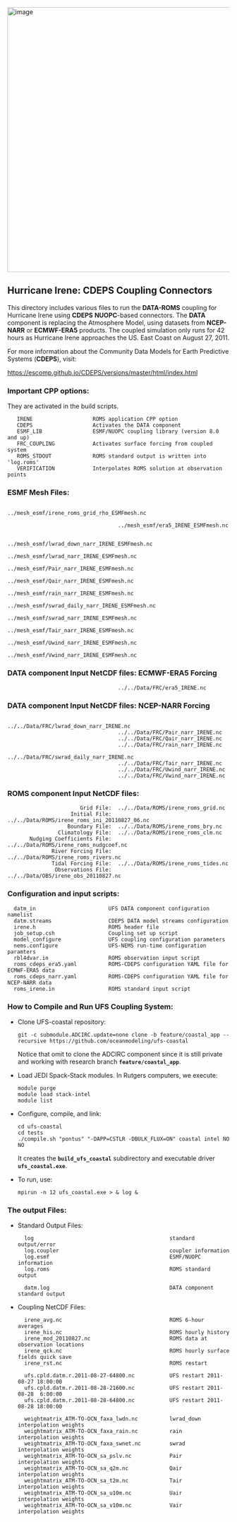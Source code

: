 <img width="600" alt="image" src="https://github.com/myroms/roms_test/assets/23062912/ad6a7ef1-1fed-4b2e-96b9-9c53615b9333">

## Hurricane Irene: CDEPS Coupling Connectors

This directory includes various files to run the **DATA-ROMS** coupling for Hurricane Irene
using **CDEPS** **NUOPC**-based connectors. The **DATA** component is replacing the 
Atmosphere Model, using datasets from **NCEP-NARR** or **ECMWF-ERA5** products.
The coupled simulation only runs for 42 hours as Hurricane Irene approaches the US. 
East Coast on August 27, 2011.

For more information about the Community Data Models for Earth Predictive Systems
(**CDEPS**), visit:

https://escomp.github.io/CDEPS/versions/master/html/index.html

### Important CPP options:

They are activated in the build scripts.

```
   IRENE                   ROMS application CPP option
   CDEPS                   Activates the DATA component
   ESMF_LIB                ESMF/NUOPC coupling library (version 8.0 and up)
   FRC_COUPLING            Activates surface forcing from coupled system
   ROMS_STDOUT             ROMS standard output is written into 'log.roms'
   VERIFICATION            Interpolates ROMS solution at observation points
```

### ESMF Mesh Files:

```
                                   ../mesh_esmf/irene_roms_grid_rho_ESMFmesh.nc

                                   ../mesh_esmf/era5_IRENE_ESMFmesh.nc

                                   ../mesh_esmf/lwrad_down_narr_IRENE_ESMFmesh.nc
                                   ../mesh_esmf/lwrad_narr_IRENE_ESMFmesh.nc
                                   ../mesh_esmf/Pair_narr_IRENE_ESMFmesh.nc
                                   ../mesh_esmf/Qair_narr_IRENE_ESMFmesh.nc
                                   ../mesh_esmf/rain_narr_IRENE_ESMFmesh.nc
                                   ../mesh_esmf/swrad_daily_narr_IRENE_ESMFmesh.nc
                                   ../mesh_esmf/swrad_narr_IRENE_ESMFmesh.nc
                                   ../mesh_esmf/Tair_narr_IRENE_ESMFmesh.nc
                                   ../mesh_esmf/Uwind_narr_IRENE_ESMFmesh.nc
                                   ../mesh_esmf/Vwind_narr_IRENE_ESMFmesh.nc
```

### DATA component Input NetCDF files: ECMWF-ERA5 Forcing

```
                                   ../../Data/FRC/era5_IRENE.nc
```

### DATA component Input NetCDF files: NCEP-NARR Forcing

```
                                   ../../Data/FRC/lwrad_down_narr_IRENE.nc
                                   ../../Data/FRC/Pair_narr_IRENE.nc
                                   ../../Data/FRC/Qair_narr_IRENE.nc
                                   ../../Data/FRC/rain_narr_IRENE.nc
                                   ../../Data/FRC/swrad_daily_narr_IRENE.nc
                                   ../../Data/FRC/Tair_narr_IRENE.nc
                                   ../../Data/FRC/Uwind_narr_IRENE.nc
                                   ../../Data/FRC/Vwind_narr_IRENE.nc
```

### ROMS component Input NetCDF files:

```
                       Grid File:  ../../Data/ROMS/irene_roms_grid.nc
                    Initial File:  ../../Data/ROMS/irene_roms_ini_20110827_06.nc
                   Boundary File:  ../../Data/ROMS/irene_roms_bry.nc
                Climatology File:  ../../Data/ROMS/irene_roms_clm.nc
       Nudging Coefficients File:  ../../Data/ROMS/irene_roms_nudgcoef.nc
              River Forcing File:  ../../Data/ROMS/irene_roms_rivers.nc
              Tidal Forcing File:  ../../Data/ROMS/irene_roms_tides.nc
               Observations File:  ../../Data/OBS/irene_obs_20110827.nc
```

### Configuration and input scripts:

```
  datm_in                       UFS DATA component configuration namelist
  datm.streams                  CDEPS DATA model streams configuration
  irene.h                       ROMS header file
  job_setup.csh                 Coupling set up script
  model_configure               UFS coupling configuration parameters
  nems.configure                UFS-NEMS run-time configuration paramters
  rbl4dvar.in                   ROMS observation input script
  roms_cdeps_era5.yaml          ROMS-CDEPS configuration YAML file for ECMWF-ERA5 data
  roms_cdeps_narr.yaml          ROMS-CDEPS configuration YAML file for NCEP-NARR data
  roms_irene.in                 ROMS standard input script
 ```
     
### How to Compile and Run UFS Coupling System:

- Clone UFS-coastal repository:
  ```
  git -c submodule.ADCIRC.update=none clone -b feature/coastal_app --recursive https://github.com/oceanmodeling/ufs-coastal
  ```
  Notice that omit to clone the ADCIRC component since it is still private and working with research
  branch **`feature/coastal_app`**.

- Load JEDI Spack-Stack modules. In Rutgers computers, we execute:
  ```
  module purge
  module load stack-intel
  module list
  ```
- Configure, compile, and link:
  ```
  cd ufs-coastal
  cd tests
  ./compile.sh "pontus" "-DAPP=CSTLR -DBULK_FLUX=ON" coastal intel NO NO
  ```
  It creates the **`build_ufs_coastal`** subdirectory and executable driver **`ufs_coastal.exe`**.

- To run, use:
  ```
  mpirun -n 12 ufs_coastal.exe > & log &
  ```

### The output Files:

- Standard Output Files:

  ```
    log                                           standard output/error
    log.coupler                                   coupler information
    log.esmf                                      ESMF/NUOPC information
    log.roms                                      ROMS standard output

    datm.log                                      DATA component standard output
  ```

- Coupling NetCDF Files:

  ```
    irene_avg.nc                                  ROMS 6-hour averages
    irene_his.nc                                  ROMS hourly history
    irene_mod_20110827.nc                         ROMS data at observation locations
    irene_qck.nc                                  ROMS hourly surface fields quick save
    irene_rst.nc                                  ROMS restart

    ufs.cpld.datm.r.2011-08-27-64800.nc           UFS restart 2011-08-27 18:00:00
    ufs.cpld.datm.r.2011-08-28-21600.nc           UFS restart 2011-08-28  6:00:00
    ufs.cpld.datm.r.2011-08-28-64800.nc           UFS restart 2011-08-28 18:00:00

    weightmatrix_ATM-TO-OCN_faxa_lwdn.nc          lwrad_down interpolation weights
    weightmatrix_ATM-TO-OCN_faxa_rain.nc          rain       interpolation weights
    weightmatrix_ATM-TO-OCN_faxa_swnet.nc         swrad      interpolation weights
    weightmatrix_ATM-TO-OCN_sa_pslv.nc            Pair       interpolation weights
    weightmatrix_ATM-TO-OCN_sa_q2m.nc             Qair       interpolation weights
    weightmatrix_ATM-TO-OCN_sa_t2m.nc             Tair       interpolation weights
    weightmatrix_ATM-TO-OCN_sa_u10m.nc            Uair       interpolation weights
    weightmatrix_ATM-TO-OCN_sa_v10m.nc            Vair       interpolation weights
  ```

